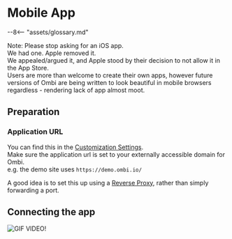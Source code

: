 # Mobile App

 --8<-- "assets/glossary.md"

Note: Please stop asking for an iOS app.  
We had one. Apple removed it.  
We appealed/argued it, and Apple stood by their decision to not allow it in the App Store.  
Users are more than welcome to create their own apps, however future versions of Ombi are being written to look beautiful in mobile browsers regardless - rendering lack of app almost moot.  

## Preparation

### Application URL

You can find this in the [Customization Settings](../../settings/customization/#application-url).  
Make sure the application url is set to your externally accessible domain for Ombi.  
e.g. the demo site uses `https://demo.ombi.io/`  

A good idea is to set this up using a [Reverse Proxy](../reverse-proxy), rather than simply forwarding a port.

## Connecting the app

![GIF VIDEO!](../../assets/images/embeds/app_setup.gif)
